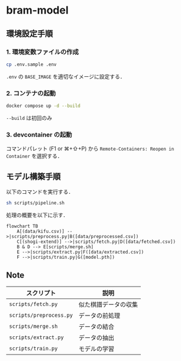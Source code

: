 # bram-model

## 環境設定手順

### 1. 環境変数ファイルの作成

```bash
cp .env.sample .env
```

`.env` の `BASE_IMAGE` を適切なイメージに設定する．

### 2. コンテナの起動

```bash
docker compose up -d --build
```

`--build` は初回のみ

### 3. devcontainer の起動

コマンドパレット (F1 or ⌘+⇧+P) から `Remote-Containers: Reopen in Container` を選択する．


## モデル構築手順

以下のコマンドを実行する．

```bash
sh scripts/pipeline.sh
```

処理の概要を以下に示す．

```mermaid
flowchart TB
    A[(data/kifu.csv)] -->|scripts/preprocess.py|B([data/preprocessed.csv])
    C[(shogi-extend)] -->|scripts/fetch.py|D([data/fetched.csv])
    B & D --> E[scripts/merge.sh]
    E -->|scripts/extract.py|F([data/extracted.csv])
    F -->|scripts/train.py|G([model.pth])
```

## Note

| スクリプト              | 説明                 |
| ----------------------- | -------------------- |
| `scripts/fetch.py`      | 似た棋譜データの収集 |
| `scripts/preprocess.py` | データの前処理       |
| `scripts/merge.sh`      | データの結合         |
| `scripts/extract.py`    | データの抽出         |
| `scripts/train.py`      | モデルの学習         |
